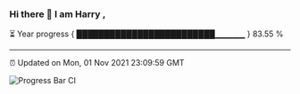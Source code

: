 ### Hi there 👋 I am Harry , 

⏳ Year progress { █████████████████████████▁▁▁▁▁ } 83.55 %

---

⏰ Updated on Mon, 01 Nov 2021 23:09:59 GMT

![Progress Bar CI](https://github.com/duykhang68/duykhang68/workflows/Progress%20Bar%20CI/badge.svg)
